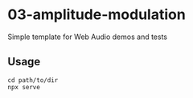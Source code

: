 # 03-amplitude-modulation

Simple template for Web Audio demos and tests

## Usage

```
cd path/to/dir
npx serve
```
